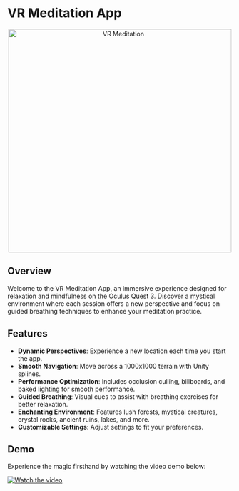 # VR Meditation App

<p align="center">
  <img src="https://github.com/user-attachments/assets/5c3cb45e-dee6-4a8f-a222-bf2915a79bc8" alt="VR Meditation" width="500"/>
</p>

## Overview

Welcome to the VR Meditation App, an immersive experience designed for relaxation and mindfulness on the Oculus Quest 3. Discover a mystical environment where each session offers a new perspective and focus on guided breathing techniques to enhance your meditation practice.

## Features

- **Dynamic Perspectives**: Experience a new location each time you start the app.
- **Smooth Navigation**: Move across a 1000x1000 terrain with Unity splines.
- **Performance Optimization**: Includes occlusion culling, billboards, and baked lighting for smooth performance.
- **Guided Breathing**: Visual cues to assist with breathing exercises for better relaxation.
- **Enchanting Environment**: Features lush forests, mystical creatures, crystal rocks, ancient ruins, lakes, and more.
- **Customizable Settings**: Adjust settings to fit your preferences.

## Demo

Experience the magic firsthand by watching the video demo below:

[![Watch the video](https://via.placeholder.com/800x450.png?text=Video+Demo)](https://www.youtube.com/watch?v=Ye2SrpA48Dg)

